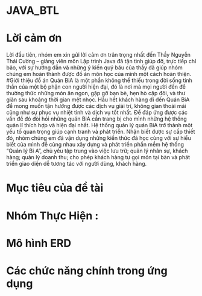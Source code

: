 # JAVA_BTL

# Lời cảm ơn
Lời đầu tiên, nhóm em xin gửi lời cảm ơn trân trọng nhất đến Thầy Nguyễn Thái Cường – giảng viên môn Lập trình Java đã tận tình giúp đỡ, trực tiếp chỉ bảo, với sự hướng dẫn và những ý kiến quý báu của thầy đã giúp nhóm chúng em hoàn thành được đồ án môn học của mình một cách hoàn thiện.
#Giới thiệu đồ án
Quán BiA là một phần không thể thiếu trong đời sống tinh thần của một bộ phận con người hiện đại, đó là nơi mà mọi người đến để thưởng thức những món ăn ngon, gặp gỡ bạn bè, hẹn hò cặp đôi, và thư giãn sau khoảng thời gian mệt nhọc. Hầu hết khách hàng đi đến Quán BiA để mong muốn tận hưởng được các dịch vụ giải trí, không gian thoải mái cũng như sự phục vụ nhiệt tình và dịch vụ tốt nhất. Để đáp ứng được các vấn đề đó đòi hỏi những quán BiA cần trang bị cho mình những hệ thống quản lí thích hợp và hiện đại nhất. Hệ thống quản lý quán BiA trở thành một yếu tố quan trọng giúp cạnh tranh và phát triển. Nhận biết được sự cấp thiết đó, nhóm chúng em đã vận dụng những kiến thức đã học cùng với sự hiểu biết của mình để cùng nhau xây dựng và phát triển phần mềm hệ thống “Quản lý Bi A”, chủ yếu tập trung vào việc lưu trữ; quản lý nhân sự, khách hàng; quản lý doanh thu; cho phép khách hàng tự gọi món tại bàn và phát triển giao diện dễ tương tác với người dùng, khách hàng.
# Mục tiêu của đề tài

# Nhóm Thực Hiện :

# Mô hình ERD

# Các chức năng chính trong ứng dụng
